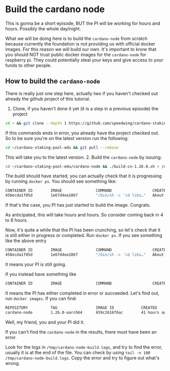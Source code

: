 # Build the cardano node

This is gonna be a short episode, BUT the PI will be working for hours and hours. Possibly the whole day/night.

What we will be doing here is to build the `cardano-node` from scratch because currently the foundation is not providing 
us with official docker images. For this reason we will build our own. It's important to know that you should NOT trust 
public docker images for the `cardano-node` for raspberry pi. They could potentially steal your keys and give access to your
funds to other people.

## How to build the `cardano-node`

There is really just one step here, actually two if you haven't checked out already the github project of this tutorial.

1. Clone, if you haven't done it yet (it is a step in a previous episode) the project
```bash
cd ~ && git clone --depth 1 https://github.com/speedwing/cardano-staking-pool-edu.git
```
If this commands ends in error, you already have the project checked out. So to be sure you're on the latest version 
run the following:
```bash
cd ~/cardano-staking-pool-edu && git pull --rebase
```
This will take you to the latest version.
2. Build the `cardano-node` by issuing:
```bash
cd ~/cardano-staking-pool-edu/cardano-node && ./build-cn-1.26.0.sh > /dev/null &
````
The build should have started, you can actually check that it is progressing by running `docker ps`. You should see something like:
```bash
CONTAINER ID        IMAGE               COMMAND                  CREATED              STATUS              PORTS               NAMES
458ecda1f05d        1e67d4ea1867        "/bin/sh -c 'cd libs…"   About a minute ago   Up About a minute                       charming_kilby
```
If that's the case, you PI has just started to build the image. Congrats. 

As anticipated, this will take hours and hours. So consider coming back in 4 to 8 hours.

Now, it's quite a while that the PI has been crunching, so let's check that it is still either in progress or completed.
Run `docker ps`.
If you see something like the above entry
```bash
CONTAINER ID        IMAGE               COMMAND                  CREATED              STATUS              PORTS               NAMES
458ecda1f05d        1e67d4ea1867        "/bin/sh -c 'cd libs…"   About a minute ago   Up About a minute                       charming_kilby
```
It means your PI is still going.

If you instead have something like
```bash
CONTAINER ID        IMAGE               COMMAND                  CREATED              STATUS              PORTS               NAMES
```
It means the PI has either completed in error or succeeded. Let's find out, run `docker images`.
If you can find:
```bash
REPOSITORY          TAG                 IMAGE ID            CREATED             SIZE
cardano-node        1.26.0-aarch64      659c2616f6ac        41 hours ago        3.1GB
```
Well, my friend, you and your PI did it.

If you can't find the `cardano-node` in the results, there must have been an error.

Look for the logs in `/tmp/cardano-node-build.logs`, and try to find the error, usually it is at the end of the file.
You can check by using `tail -n 100 /tmp/cardano-node-build.logs`. Copy the error and try to figure out what's wrong.



